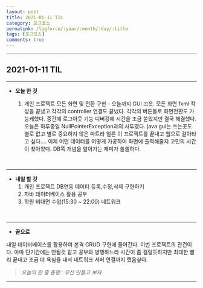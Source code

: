 ```yaml
---
layout: post
title: 2021-01-11 TIL
category: 로그포스
permalink: /logforce/:year/:month/:day/:title
tags: [로그포스]
comments: true
---
```


---

## 2021-01-11 TIL

---

- **오늘 한 것**

  1. 개인 프로젝트 모든 화면 및 전환 구현 - 오늘까지 GUI 끄읏. 모든 화면 fxml 작성을 끝냈고 각각의 controller 연결도 끝냈다. 각각의 버튼들로 화면전환도 가능케했다. 중간에 로그아웃 기능 디버깅에 시간을 조금 쏟았지만 결국 해결했다. 오늘은 하루종일 NullPointerException과의 사투였다. java gui는 쓰는곳도 별로 없고 별로 중요하지 않은 파트라 얼른 이 프로젝트를 끝내고 웹으로 갈아타고 싶다.... 이제 어떤 데이터를 어떻게 가공하여 화면에 출력해줄지 고민의 시간이 찾아왔다. DB쪽 개념을 알아가는 재미가 쏠쏠하다.


<br>

---

- **내일 할 것**
  1. 개인 프로젝트 DB연동 데이터 등록,수정,삭제 구현하기
  2. 자바 데이터베이스 활용 공부
  3. 학원 비대면 수업(15:30 ~ 22:00) 네트워크

<br>

---

- **끝으로**

내일 데이터베이스를 활용하여 본격 CRUD 구현에 들어간다. 이번 프로젝트의 관건이다. 아마 단기간에는 안될것 같고 공부와 병행하느라 시간이 좀 걸릴듯하지만 최대한 빨리 끝내고 조금 더 욕심을 내서 네트워크 서버 연결까지 했음싶다. 

> _오늘의 한 줄 총평 : 우선 만들고 보자_

---
